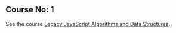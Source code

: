 ## Course No: 1

See the course [Legacy JavaScript Algorithms and Data Structures](https://www.freecodecamp.org/learn/javascript-algorithms-and-data-structures/).
